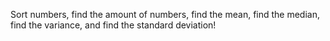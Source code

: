 Sort numbers, find the amount of numbers, find the mean, find the median, find the variance, and find the standard deviation!